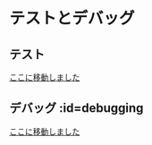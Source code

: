 # テストとデバッグ

<!---
  grep --no-filename "^[ ]*git diff" docs/ja/*.md | sh
  original document: 0.12.45:docs/tutorial_testing_debugging.md
  git diff 0.12.45 HEAD -- docs/tutorial_testing_debugging.md | cat
-->

## テスト

[ここに移動しました](ja/faq_misc.md#testing)

## デバッグ :id=debugging

[ここに移動しました](ja/faq_debug.md#debugging)
